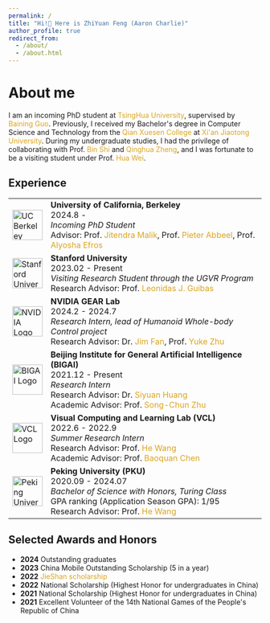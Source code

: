 ```yaml
---
permalink: /
title: "Hi!👋 Here is ZhiYuan Feng (Aaron Charlie)"
author_profile: true
redirect_from: 
  - /about/
  - /about.html
---
```


About me
======

<p>I am an incoming PhD student at <a href="https://www.tsinghua.edu.cn/" style="color:#DAA520; text-decoration:none;">TsingHua University</a>, supervised by <a href="https://www.microsoft.com/en-us/research/people/bainguo/" style="color:#DAA520; text-decoration:none;">Baining Guo</a>. Previously, I received my Bachelor's degree in Computer Science and Technology from the <a href="http://bjb.xjtu.edu.cn/" style="color:#DAA520; text-decoration:none;">Qian Xuesen College</a> at <a href="https://www.xjtu.edu.cn/" style="color:#DAA520; text-decoration:none;">Xi'an Jiaotong University</a>. During my undergraduate studies, I had the privilege of collaborating with Prof. <a href="https://gr.xjtu.edu.cn/en/web/shibin/home" style="color:#DAA520; text-decoration:none;">Bin Shi</a> and <a href="https://www.tongji.edu.cn/info/1122/35385.htm" style="color:#DAA520; text-decoration:none;">Qinghua Zheng</a>, and I was fortunate to be a visiting student under Prof. <a href="https://www.public.asu.edu/~hwei27/" style="color:#DAA520; text-decoration:none;">Hua Wei</a>.</p>

## Experience

<table>
  <tr>
    <td><img src="https://example.com/ucberkeley-logo.png" alt="UC Berkeley Logo" width="60"/></td>
    <td>
      <strong>University of California, Berkeley</strong><br/>
      2024.8 -<br/>
      <em>Incoming PhD Student</em><br/>
      Advisor: Prof. <a href="https://www.example.com/jitendra-malik" style="color:#DAA520; text-decoration:none;">Jitendra Malik</a>, 
      Prof. <a href="https://www.example.com/pieter-abbeel" style="color:#DAA520; text-decoration:none;">Pieter Abbeel</a>, 
      Prof. <a href="https://www.example.com/alyosha-efros" style="color:#DAA520; text-decoration:none;">Alyosha Efros</a>
    </td>
  </tr>
  <tr>
    <td><img src="https://example.com/stanford-logo.png" alt="Stanford University Logo" width="60"/></td>
    <td>
      <strong>Stanford University</strong><br/>
      2023.02 - Present<br/>
      <em>Visiting Research Student through the UGVR Program</em><br/>
      Research Advisor: Prof. <a href="https://www.example.com/leonidas-guibas" style="color:#DAA520; text-decoration:none;">Leonidas J. Guibas</a>
    </td>
  </tr>
  <tr>
    <td><img src="https://example.com/nvidia-logo.png" alt="NVIDIA Logo" width="60"/></td>
    <td>
      <strong>NVIDIA GEAR Lab</strong><br/>
      2024.2 - 2024.7<br/>
      <em>Research Intern, lead of Humanoid Whole-body Control project</em><br/>
      Research Advisor: Dr. <a href="https://www.example.com/jim-fan" style="color:#DAA520; text-decoration:none;">Jim Fan</a>, 
      Prof. <a href="https://www.example.com/yuke-zhu" style="color:#DAA520; text-decoration:none;">Yuke Zhu</a>
    </td>
  </tr>
  <tr>
    <td><img src="https://example.com/bigai-logo.png" alt="BIGAI Logo" width="60"/></td>
    <td>
      <strong>Beijing Institute for General Artificial Intelligence (BIGAI)</strong><br/>
      2021.12 - Present<br/>
      <em>Research Intern</em><br/>
      Research Advisor: Dr. <a href="https://www.example.com/siyuan-huang" style="color:#DAA520; text-decoration:none;">Siyuan Huang</a><br/>
      Academic Advisor: Prof. <a href="https://www.example.com/song-chun-zhu" style="color:#DAA520; text-decoration:none;">Song-Chun Zhu</a>
    </td>
  </tr>
  <tr>
    <td><img src="https://example.com/vcl-logo.png" alt="VCL Logo" width="60"/></td>
    <td>
      <strong>Visual Computing and Learning Lab (VCL)</strong><br/>
      2022.6 - 2022.9<br/>
      <em>Summer Research Intern</em><br/>
      Research Advisor: Prof. <a href="https://www.example.com/he-wang" style="color:#DAA520; text-decoration:none;">He Wang</a><br/>
      Academic Advisor: Prof. <a href="https://www.example.com/baoquan-chen" style="color:#DAA520; text-decoration:none;">Baoquan Chen</a>
    </td>
  </tr>
  <tr>
    <td><img src="https://example.com/pku-logo.png" alt="Peking University Logo" width="60"/></td>
    <td>
      <strong>Peking University (PKU)</strong><br/>
      2020.09 - 2024.07<br/>
      <em>Bachelor of Science with Honors, Turing Class</em><br/>
      GPA ranking (Application Season GPA): 1/95<br/>
      Research Advisor: Prof. <a href="https://www.example.com/he-wang" style="color:#DAA520; text-decoration:none;">He Wang</a>
    </td>
  </tr>
</table>


## Selected Awards and Honors

- **2024** Outstanding graduates
- **2023** China Mobile Outstanding Scholarship (5 in a year)
- **2022** <a href="http://www.ef.xjtu.edu.cn/info/1026/7399.htm" style="color:#DAA520; text-decoration:none;">JieShan scholarship</a>
- **2022** National Scholarship (Highest Honor for undergraduates in China)
- **2021** National Scholarship (Highest Honor for undergraduates in China)
- **2021** Excellent Volunteer of the 14th National Games of the People's Republic of China

